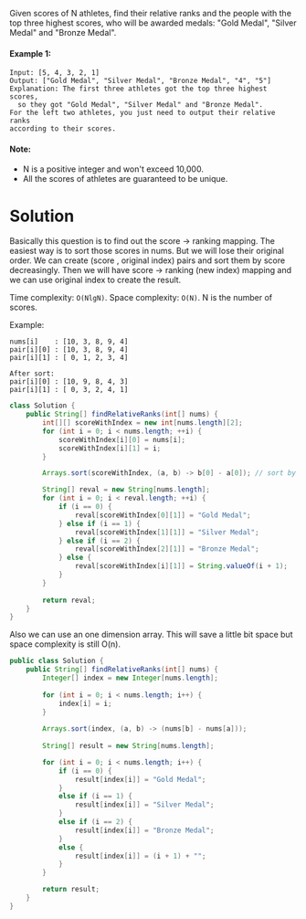 Given scores of N athletes, find their relative ranks and the people with the top three highest scores, who will be awarded medals: "Gold Medal", "Silver Medal" and "Bronze Medal".

#### Example 1:

```
Input: [5, 4, 3, 2, 1]
Output: ["Gold Medal", "Silver Medal", "Bronze Medal", "4", "5"]
Explanation: The first three athletes got the top three highest scores, 
  so they got "Gold Medal", "Silver Medal" and "Bronze Medal". 
For the left two athletes, you just need to output their relative ranks 
according to their scores.
```

#### Note:

* N is a positive integer and won't exceed 10,000.
* All the scores of athletes are guaranteed to be unique.

# Solution

Basically this question is to find out the score -> ranking mapping. The easiest way is to sort those scores in nums. But we will lose their original order. We can create (score , original index) pairs and sort them by score decreasingly. Then we will have score -> ranking (new index) mapping and we can use original index to create the result.

Time complexity: `O(NlgN)`. Space complexity: `O(N)`. N is the number of scores.

Example:

```
nums[i]    : [10, 3, 8, 9, 4]
pair[i][0] : [10, 3, 8, 9, 4]
pair[i][1] : [ 0, 1, 2, 3, 4]

After sort:
pair[i][0] : [10, 9, 8, 4, 3]
pair[i][1] : [ 0, 3, 2, 4, 1]
```

```java
class Solution {
    public String[] findRelativeRanks(int[] nums) {
        int[][] scoreWithIndex = new int[nums.length][2];
        for (int i = 0; i < nums.length; ++i) {
            scoreWithIndex[i][0] = nums[i];
            scoreWithIndex[i][1] = i;
        }

        Arrays.sort(scoreWithIndex, (a, b) -> b[0] - a[0]); // sort by scores

        String[] reval = new String[nums.length];
        for (int i = 0; i < reval.length; ++i) {
            if (i == 0) {
                reval[scoreWithIndex[0][1]] = "Gold Medal";
            } else if (i == 1) {
                reval[scoreWithIndex[1][1]] = "Silver Medal";
            } else if (i == 2) {
                reval[scoreWithIndex[2][1]] = "Bronze Medal";
            } else {
                reval[scoreWithIndex[i][1]] = String.valueOf(i + 1);
            }
        }
        
        return reval;
    }
}
```

Also we can use an one dimension array. This will save a little bit space but space complexity is still O(n).

```java
public class Solution {
    public String[] findRelativeRanks(int[] nums) {
        Integer[] index = new Integer[nums.length];
        
        for (int i = 0; i < nums.length; i++) {
            index[i] = i;
        }
        
        Arrays.sort(index, (a, b) -> (nums[b] - nums[a]));
        
        String[] result = new String[nums.length];

        for (int i = 0; i < nums.length; i++) {
            if (i == 0) {
                result[index[i]] = "Gold Medal";
            }
            else if (i == 1) {
                result[index[i]] = "Silver Medal";
            }
            else if (i == 2) {
                result[index[i]] = "Bronze Medal";
            }
            else {
                result[index[i]] = (i + 1) + "";
            }
        }

        return result;
    }
}
```
